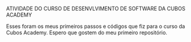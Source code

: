 ATIVIDADE DO CURSO DE DESENVLVIMENTO DE SOFTWARE DA CUBOS ACADEMY


Esses foram os meus primeiros passos e códigos que fiz para o curso da Cubos Academy. Espero que gostem do meu primeiro repositório.
